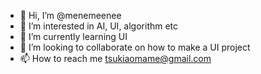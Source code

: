 - 👋 Hi, I’m @menemeenee
- 👀 I’m interested in AI, UI, algorithm etc
- 🌱 I’m currently learning UI
- 💞️ I’m looking to collaborate on how to make a UI project
- 📫 How to reach me tsukiaomame@gmail.com

<!---
tsukiaomame/tsukiaomame is a ✨ special ✨ repository because its `README.md` (this file) appears on your GitHub profile.
You can click the Preview link to take a look at your changes.
--->
